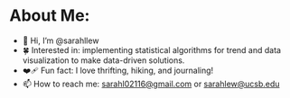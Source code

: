 # About Me:
- 👋 Hi, I’m @sarahllew
- 🍀 Interested in: implementing statistical algorithms for trend and data visualization to make data-driven solutions.
- ❤️‍🩹 Fun fact: I love thrifting, hiking, and journaling!
- 📫 How to reach me: sarahl02116@gmail.com or sarahlew@ucsb.edu

<!---
sarahllew/sarahllew is a ✨ special ✨ repository because its `README.md` (this file) appears on your GitHub profile.
You can click the Preview link to take a look at your changes.
--->

